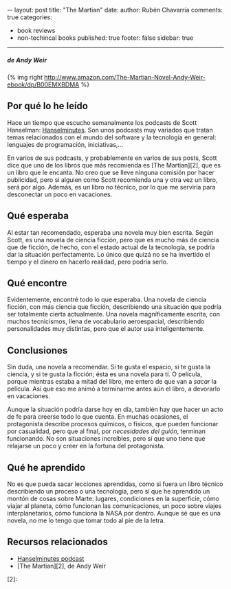 --
layout: post
title: "The Martian"
date: 
author: Rubén Chavarría
comments: true
categories: 
- book reviews
- non-techincal books
published: true
footer: false
sidebar: true
---

##### de Andy Weir

{% img right http://www.amazon.com/The-Martian-Novel-Andy-Weir-ebook/dp/B00EMXBDMA %}

## Por qué lo he leído

Hace un tiempo que escucho semanalmente los podcasts de Scott Hanselman: [Hanselminutes][1]. Son unos podcasts muy variados que tratan temas relacionados con el mundo del software y la tecnología en general: lenguajes de programación, iniciativas,...

En varios de sus podcasts, y probablemente en varios de sus posts, Scott dice que uno de los libros que más recomienda es [The Martian][2], que es un libro que le encanta. No creo que se lleve ninguna comisión por hacer publicidad, pero si alguien como Scott recomienda una y otra vez un libro, será por algo. Además, es un libro no técnico, por lo que me serviría para desconectar un poco en vacaciones.

<!-- more -->

## Qué esperaba

Al estar tan recomendado, esperaba una novela muy bien escrita. Según Scott, es una novela de ciencia ficción, pero que es mucho más de ciencia que de ficción, de hecho, con el estado actual de la tecnología, se podría dar la situación perfectamente. Lo único que quizá no se ha invertido el tiempo y el dinero en hacerlo realidad, pero podría serlo.

## Qué encontre

Evidentemente, encontré todo lo que esperaba. Una novela de ciencia ficción, con más ciencia que ficción, describiendo una situación que podría ser totalmente cierta actualmente. Una novela magníficamente escrita, con muchos tecnicismos, llena de vocabulario aeroespacial, describiendo personalidades muy distintas, pero que el autor usa inteligentemente.

## Conclusiones

Sin duda, una novela a recomendar. Si te gusta el espacio, si te gusta la ciencia, y si te gusta la ficción; ésta es una novela para tí. O película, porque mientras estaba a mitad del libro, me entero de que van a *sacar* la película. Así que eso me animó a terminarme antes aún el libro, a devorarlo en vacaciones.

Aunque la situación podría darse hoy en día, también hay que hacer un acto de fe para creerse todo lo que cuenta. En muchas ocasiones, el protagonista describe procesos químicos, o físicos, que pueden funcionar por casualidad, pero que al final, por *necesidades del guión*, terminan funcionando. No son situaciones increíbles, pero sí que uno tiene que relajarse un poco y creer en la fortuna del protagonista.

## Qué he aprendido

No es que pueda sacar lecciones aprendidas, como si fuera un libro técnico describiendo un proceso o una tecnología, pero sí que he aprendido un montón de cosas sobre Marte: lugares, condiciones en la superficie, cómo viajar al planeta, cómo funcionan las comunicaciones, un poco sobre viajes interplanetarios, cómo funciona la NASA por dentro. Aunque sé que es una novela, no me lo tengo que tomar todo al pie de la letra.

## Recursos relacionados

- [Hanselminutes podcast][1]
- [The Martian][2], de Andy Weir

[1]: http://www.hanselminutes.com/
[2]: 

